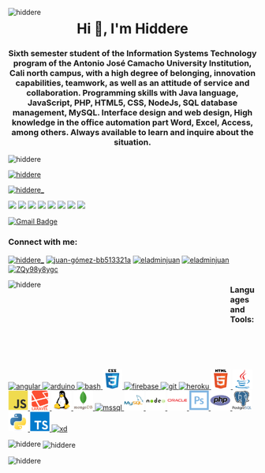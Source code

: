 <p><img align="left" src="https://media.discordapp.net/attachments/1028018552676028548/1082081951621578863/banner_twitter.png?width=1025&height=340" alt="hiddere" /></p>
<h1 align="center">Hi 👋, I'm Hiddere</h1>
<h3 align="center">Sixth semester student of the Information Systems Technology program of the Antonio José Camacho University Institution, Cali north campus, with a high degree of belonging, innovation capabilities, teamwork, as well as an attitude of service and collaboration. Programming skills with Java language, JavaScript, PHP, HTML5, CSS, NodeJs, SQL database management, MySQL. Interface design and web design, High knowledge in the office automation part Word, Excel, Access, among others. Always available to learn and inquire about the situation.</h3>

<p align="left"> <img src="https://komarev.com/ghpvc/?username=hiddere&label=Profile%20views&color=0e75b6&style=flat" alt="hiddere" /> </p>

<p align="left"> <a href="https://github.com/ryo-ma/github-profile-trophy"><img src="https://github-profile-trophy.vercel.app/?username=hiddere" alt="hiddere" /></a> </p>

<p align="left"> <a href="https://twitter.com/hiddere_" target="blank"><img src="https://img.shields.io/twitter/follow/hiddere_?logo=twitter&style=for-the-badge" alt="hiddere_" /></a> </p>

<p align="left">
<img src="https://img.shields.io/badge/PlayStation-003791?style=for-the-badge&logo=playstation&logoColor=white" />
<img src="https://img.shields.io/badge/Xbox-107C10?style=for-the-badge&logo=xbox&logoColor=white" />
<img src="https://img.shields.io/badge/Steam-000000?style=for-the-badge&logo=steam&logoColor=white" />
<img src="https://img.shields.io/badge/Nintendo_Switch-E60012?style=for-the-badge&logo=nintendo-switch&logoColor=white" />
  <img src="https://img.shields.io/badge/Counter_Strike-000000?style=for-the-badge&logo=counter-strike&logoColor=white" />
  <img src="https://img.shields.io/badge/Twitch-9146FF?style=for-the-badge&logo=twitch&logoColor=white" />
  <img src="https://img.shields.io/badge/Crunchyroll-F47521?style=for-the-badge&logo=crunchyroll&logoColor=white" />
  <img src="https://img.shields.io/badge/Netflix-E50914?style=for-the-badge&logo=netflix&logoColor=white" />
</p>


 [![Gmail Badge](https://img.shields.io/badge/-juandag274@gmail.com-006bed?style=flat-square&logo=Gmail&logoColor=white&link=juandag274@gmail.com)](mailto:juandag274@gmail.com)
  
  
<h3 align="left">Connect with me:</h3>
<p align="left">
<a href="https://twitter.com/hiddere_" target="blank"><img align="center" src="https://raw.githubusercontent.com/rahuldkjain/github-profile-readme-generator/master/src/images/icons/Social/twitter.svg" alt="hiddere_" height="30" width="40" /></a>
<a href="https://linkedin.com/in/juan-gómez-bb513321a" target="blank"><img align="center" src="https://raw.githubusercontent.com/rahuldkjain/github-profile-readme-generator/master/src/images/icons/Social/linked-in-alt.svg" alt="juan-gómez-bb513321a" height="30" width="40" /></a>
<a href="https://instagram.com/eladminjuan" target="blank"><img align="center" src="https://raw.githubusercontent.com/rahuldkjain/github-profile-readme-generator/master/src/images/icons/Social/instagram.svg" alt="eladminjuan" height="30" width="40" /></a>
<a href="https://www.youtube.com/c/eladminjuan" target="blank"><img align="center" src="https://raw.githubusercontent.com/rahuldkjain/github-profile-readme-generator/master/src/images/icons/Social/youtube.svg" alt="eladminjuan" height="30" width="40" /></a>
<a href="https://discord.gg/ZQy98y8ygc" target="blank"><img align="center" src="https://raw.githubusercontent.com/rahuldkjain/github-profile-readme-generator/master/src/images/icons/Social/discord.svg" alt="ZQy98y8ygc" height="30" width="40" /></a>
</p>
<p><img align="left" src="https://media.discordapp.net/attachments/1028018552676028548/1082845567778033704/Sin_titulo_450_180_px_3.png" alt="hiddere" height="180" width="450"/></p>
<h3 align="left">Languages and Tools:</h3>
<p align="left"> <a href="https://angular.io" target="_blank" rel="noreferrer"> <img src="https://angular.io/assets/images/logos/angular/angular.svg" alt="angular" width="40" height="40"/> </a> <a href="https://www.arduino.cc/" target="_blank" rel="noreferrer"> <img src="https://cdn.worldvectorlogo.com/logos/arduino-1.svg" alt="arduino" width="40" height="40"/> </a> <a href="https://www.gnu.org/software/bash/" target="_blank" rel="noreferrer"> <img src="https://www.vectorlogo.zone/logos/gnu_bash/gnu_bash-icon.svg" alt="bash" width="40" height="40"/> </a> <a href="https://www.w3schools.com/css/" target="_blank" rel="noreferrer"> <img src="https://raw.githubusercontent.com/devicons/devicon/master/icons/css3/css3-original-wordmark.svg" alt="css3" width="40" height="40"/> </a> <a href="https://firebase.google.com/" target="_blank" rel="noreferrer"> <img src="https://www.vectorlogo.zone/logos/firebase/firebase-icon.svg" alt="firebase" width="40" height="40"/> </a> <a href="https://git-scm.com/" target="_blank" rel="noreferrer"> <img src="https://www.vectorlogo.zone/logos/git-scm/git-scm-icon.svg" alt="git" width="40" height="40"/> </a> <a href="https://heroku.com" target="_blank" rel="noreferrer"> <img src="https://www.vectorlogo.zone/logos/heroku/heroku-icon.svg" alt="heroku" width="40" height="40"/> </a> <a href="https://www.w3.org/html/" target="_blank" rel="noreferrer"> <img src="https://raw.githubusercontent.com/devicons/devicon/master/icons/html5/html5-original-wordmark.svg" alt="html5" width="40" height="40"/> </a> <a href="https://www.java.com" target="_blank" rel="noreferrer"> <img src="https://raw.githubusercontent.com/devicons/devicon/master/icons/java/java-original.svg" alt="java" width="40" height="40"/> </a> <a href="https://developer.mozilla.org/en-US/docs/Web/JavaScript" target="_blank" rel="noreferrer"> <img src="https://raw.githubusercontent.com/devicons/devicon/master/icons/javascript/javascript-original.svg" alt="javascript" width="40" height="40"/> </a> <a href="https://laravel.com/" target="_blank" rel="noreferrer"> <img src="https://raw.githubusercontent.com/devicons/devicon/master/icons/laravel/laravel-plain-wordmark.svg" alt="laravel" width="40" height="40"/> </a> <a href="https://www.linux.org/" target="_blank" rel="noreferrer"> <img src="https://raw.githubusercontent.com/devicons/devicon/master/icons/linux/linux-original.svg" alt="linux" width="40" height="40"/> </a> <a href="https://www.mongodb.com/" target="_blank" rel="noreferrer"> <img src="https://raw.githubusercontent.com/devicons/devicon/master/icons/mongodb/mongodb-original-wordmark.svg" alt="mongodb" width="40" height="40"/> </a> <a href="https://www.microsoft.com/en-us/sql-server" target="_blank" rel="noreferrer"> <img src="https://www.svgrepo.com/show/303229/microsoft-sql-server-logo.svg" alt="mssql" width="40" height="40"/> </a> <a href="https://www.mysql.com/" target="_blank" rel="noreferrer"> <img src="https://raw.githubusercontent.com/devicons/devicon/master/icons/mysql/mysql-original-wordmark.svg" alt="mysql" width="40" height="40"/> </a> <a href="https://nodejs.org" target="_blank" rel="noreferrer"> <img src="https://raw.githubusercontent.com/devicons/devicon/master/icons/nodejs/nodejs-original-wordmark.svg" alt="nodejs" width="40" height="40"/> </a> <a href="https://www.oracle.com/" target="_blank" rel="noreferrer"> <img src="https://raw.githubusercontent.com/devicons/devicon/master/icons/oracle/oracle-original.svg" alt="oracle" width="40" height="40"/> </a> <a href="https://www.photoshop.com/en" target="_blank" rel="noreferrer"> <img src="https://raw.githubusercontent.com/devicons/devicon/master/icons/photoshop/photoshop-line.svg" alt="photoshop" width="40" height="40"/> </a> <a href="https://www.php.net" target="_blank" rel="noreferrer"> <img src="https://raw.githubusercontent.com/devicons/devicon/master/icons/php/php-original.svg" alt="php" width="40" height="40"/> </a> <a href="https://www.postgresql.org" target="_blank" rel="noreferrer"> <img src="https://raw.githubusercontent.com/devicons/devicon/master/icons/postgresql/postgresql-original-wordmark.svg" alt="postgresql" width="40" height="40"/> </a> <a href="https://www.python.org" target="_blank" rel="noreferrer"> <img src="https://raw.githubusercontent.com/devicons/devicon/master/icons/python/python-original.svg" alt="python" width="40" height="40"/> </a> <a href="https://www.typescriptlang.org/" target="_blank" rel="noreferrer"> <img src="https://raw.githubusercontent.com/devicons/devicon/master/icons/typescript/typescript-original.svg" alt="typescript" width="40" height="40"/> </a> <a href="https://www.adobe.com/products/xd.html" target="_blank" rel="noreferrer"> <img src="https://cdn.worldvectorlogo.com/logos/adobe-xd.svg" alt="xd" width="40" height="40"/> </a> </p>

<p><img align="left" src="https://github-readme-stats.vercel.app/api/top-langs?username=hiddere&show_icons=true&locale=en&layout=compact" alt="hiddere" /></p>

<p>&nbsp;<img align="center" src="https://github-readme-stats.vercel.app/api?username=hiddere&show_icons=true&locale=en" alt="hiddere" /></p>

<p><img align="center" src="https://github-readme-streak-stats.herokuapp.com/?user=hiddere&" alt="hiddere" /></p>



